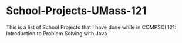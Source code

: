 # School-Projects-UMass-121

This is a list of School Projects that I have done while in COMPSCI 121: Introduction to Problem Solving with Java
